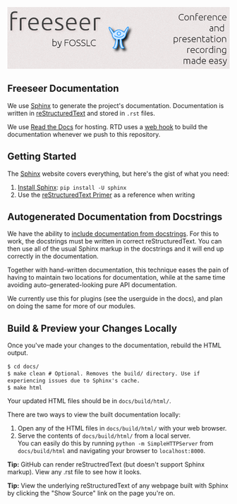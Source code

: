 [![Freeseer][freeseer-banner]][freeseer-docs]

Freeseer Documentation
----------------------

We use [Sphinx](http://sphinx.pocoo.org) to generate the project's documentation.
Documentation is written in [reStructuredText](http://docutils.sf.net/rst.html)
and stored in `.rst` files.

We use [Read the Docs](https://readthedocs.org/projects/freeseer/) for hosting.
RTD uses a [web hook](http://read-the-docs.readthedocs.org/en/latest/webhooks.html)
to build the documentation whenever we push to this repository.

Getting Started
---------------
The [Sphinx](http://sphinx.pocoo.org) website covers everything, but here's the
gist of what you need:

1. [Install Sphinx](http://sphinx-doc.org/latest/install.html): `pip install -U sphinx`
2. Use the [reStructuredText Primer](http://sphinx.pocoo.org/rest.html) as a reference when writing

Autogenerated Documentation from Docstrings
-------------------------------------------

We have the ability to [include documentation from docstrings][autodoc].
For this to work, the docstrings must be written in correct reStructuredText.
You can then use all of the usual Sphinx markup in the docstrings and it will end
up correctly in the documentation.

Together with hand-written documentation, this technique eases the pain of
having to maintain two locations for documentation, while at the same time
avoiding auto-generated-looking pure API documentation.

We currently use this for plugins (see the userguide in the docs), and plan on
doing the same for more of our modules.

Build & Preview your Changes Locally
------------------------------------

Once you've made your changes to the documentation, rebuild the HTML output.

    $ cd docs/
    $ make clean # Optional. Removes the build/ directory. Use if experiencing issues due to Sphinx's cache.
    $ make html

Your updated HTML files should be in `docs/build/html/`.

There are two ways to view the built documentation locally:
1. Open any of the HTML files in `docs/build/html/` with your web browser.
2. Serve the contents of `docs/build/html/` from a local server.  
   You can easily do this by running `python -m SimpleHTTPServer` from
   `docs/build/html` and navigating your browser to `localhost:8000`.

**Tip:** GitHub can render reStructredText (but doesn't support Sphinx markup).
         View any .rst file to see how it looks.

**Tip:** View the underlying reStructuredText of any webpage built with Sphinx
         by clicking the "Show Source" link on the page you're on.

[freeseer-banner]: https://github.com/Freeseer/freeseer.github.io/raw/master/img/banner.png "Freeseer by FOSSLC"
[freeseer-docs]: http://freeseer.rtfd.org
[autodoc]: http://sphinx-doc.org/ext/autodoc.html

